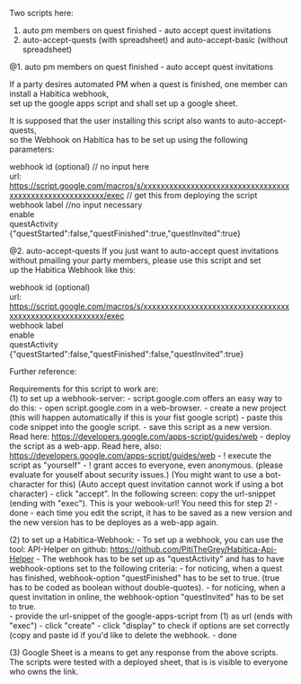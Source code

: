 Two scripts here: 

1. auto pm members on quest finished - auto accept quest invitations
2. auto-accept-quests (with spreadsheet) and auto-accept-basic (without spreadsheet)

@1. auto pm members on quest finished - auto accept quest invitations  

If a party desires automated PM when a quest is finished, one member can install a Habitica webhook,  
set up the google apps script and shall set up a google sheet.  
  
It is supposed that the user installing this script also wants to auto-accept-quests,  
so the Webhook on Habitica has to be set up using the following parameters:   
  
  
  webhook id (optional)  // no input here  
  url: https://script.google.com/macros/s/xxxxxxxxxxxxxxxxxxxxxxxxxxxxxxxxxxxxxxxxxxxxxxxxxxxxxxxx/exec  // get this from deploying the script  
  webhook label  //no input necessary  
  enable  
  questActivity  
  {"questStarted":false,"questFinished":true,"questInvited":true}   
    
      
      
@2. auto-accept-quests
If you just want to auto-accept quest invitations without pmailing your party members, please use this script and set  
up the Habitica Webhook like this:  
  
  webhook id (optional)  
  url: https://script.google.com/macros/s/xxxxxxxxxxxxxxxxxxxxxxxxxxxxxxxxxxxxxxxxxxxxxxxxxxxxxxxx/exec    
  webhook label   
  enable  
  questActivity  
  {"questStarted":false,"questFinished":false,"questInvited":true}


Further reference: 

 Requirements for this script to work are:  
 (1) to set up a webhook-server: 
     - script.google.com offers an easy way to do this:
     - open script.google.com in a web-browser. 
     - create a new project (this will happen automatically if this is your fist google script) 
     - paste this code snippet into the google script. 
     - save this script as a new version. Read here: https://developers.google.com/apps-script/guides/web
     - deploy the script as a web-app. Read here, also: https://developers.google.com/apps-script/guides/web
     - ! execute the script as "yourself"
     - ! grant acces to everyone, even anonymous. 
           (please evaluate for youself about security issues.) 
           (You might want to use a bot-character for this)
           (Auto accept quest invitation cannot work if using a bot character)
     - click "accept". In the following screen: copy the url-snippet (ending with "exec"). This is your webook-url! You need this for  step 2!
     - done
     - each time you edit the script, it has to be saved as a new version and the new version has to be deployes as a web-app again. 

 (2) to set up a Habitica-Webhook: 
     - To set up a webhook, you can use the tool: API-Helper on github: https://github.com/PitiTheGrey/Habitica-Api-Helper
     - The webhook has to be set up as "questActivity" and has to have webhook-options set to the following criteria: 
         - for noticing, when a quest has finished, webhook-option "questFinished" has to be set to true. (true has to be coded as boolean without double-quotes). 
         - for noticing, when a quest invitation in online, the webhook-option "questInvited" has to be set to true.  
         - provide the url-snippet of the google-apps-script from (1) as url (ends with "exec")
         - click "create"
         - click "display" to check if options are set correctly (copy and paste id if you'd like to delete the webhook. 
         - done
       

  (3) Google Sheet is a means to get any response from the above scripts. The scripts were tested with a deployed sheet, that is is visible to everyone who owns the link. 
